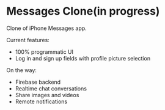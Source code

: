 # Messages Clone(in progress)
Clone of iPhone Messages app.

Current features:
- 100% programmatic UI
- Log in and sign up fields with profile picture selection

On the way:
- Firebase backend
- Realtime chat conversations
- Share images and videos
- Remote notifications
